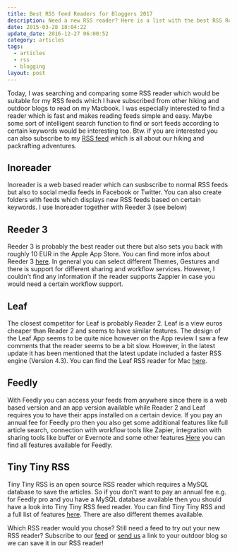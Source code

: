 ```yaml
---
title: Best RSS feed Readers for Bloggers 2017
description: Need a new RSS reader? Here is a list with the best RSS Reader for Outdoor Bloggers.
date: 2015-03-28 18:04:22
update_date: 2016-12-27 06:00:52
category: articles
tags:
  - articles
  - rss
  - blogging
layout: post
---
```



Today, I was searching and comparing some RSS reader which would be suitable for my RSS feeds which I have subscribed from other hiking and outdoor blogs to read on my Macbook. I was especially interested to find a reader which is fast and makes reading feeds simple and easy. Maybe some sort of intelligent search function to find or sort feeds according to certain keywords would be interesting too. Btw. if you are interested you can also subscribe to my <a href="http://www.hikeventures.com/rss.xml">RSS feed</a> which is all about our hiking and packrafting adventures.

## Inoreader
Inoreader is a web based reader which can susbscribe to normal RSS feeds but also to social media feeds in Facebook or Twitter. You can also create folders with feeds which displays new RSS feeds based on certain keywords. I use Inoreader together with Reeder 3 (see below)


## Reeder 3
Reeder 3 is probably the best reader out there but also sets you back with roughly 10 EUR in the Apple App Store. You can find more infos about Reeder 3 [here](http://reederapp.com/mac/). In general you can select different Themes, Gestures and there is support for different sharing and workflow services. However, I couldn't find any information if the reader supports Zappier in case you would need a certain workflow support.

## Leaf
The closest competitor for Leaf is probably Reader 2. Leaf is a view euros cheaper than Reader 2 and seems to have similar features. The design of the Leaf App seems to be quite nice however on the App review I saw a few comments that the reader seems to be a bit slow. However, in the latest update it has been mentioned that the latest update included a faster RSS engine (Version 4.3). You can find the Leaf RSS reader for Mac [here](https://itunes.apple.com/us/app/leaf-rss-news-reader/id576338668?mt=12).

## Feedly
With Feedly you can access your feeds from anywhere since there is a web based version and an app version available while Reader 2 and Leaf requires you to have their apps installed on a certain device. If you pay an annual fee for Feedly pro then you also get some additional features like full article search, connection with workflow tools like Zapier, integration with sharing tools like buffer or Evernote and some other features.[Here](https://feedly.com/i/pro) you can find all features available for Feedly.

## Tiny Tiny RSS
Tiny Tiny RSS is an open source RSS reader which requires a MySQL database to save the articles. So if you don't want to pay an annual fee e.g. for Feedly pro and you have a MySQL database available then you should have a look into Tiny Tiny RSS feed reader. You can find Tiny Tiny RSS and a full list of features [here](http://tt-rss.org/redmine/projects/tt-rss/wiki). There are also different themes available.

Which RSS reader would you chose? Still need a feed to try out your new RSS reader? Subscribe to our <a href="http://www.hikeventures.com/rss.xml">feed</a> or <a href="http://www.hikeventures.com/about/#contact">send us</a> a link to your outdoor blog so we can save it in our RSS reader!

